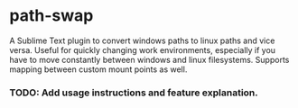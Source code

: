 # path-swap
A Sublime Text plugin to convert windows paths to linux paths and vice versa. Useful for quickly changing work environments, especially if you have to move constantly between windows and linux filesystems. Supports mapping between custom mount points as well.

### TODO: Add usage instructions and feature explanation.
